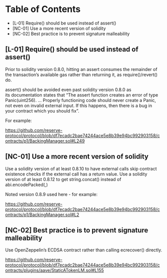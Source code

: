 # Table of Contents

- [L-01] Require() should be used instead of assert()
- [NC-01] Use a more recent version of solidity
- [NC-02] Best practice is to prevent signature malleability

## [L-01] Require() should be used instead of assert()

Prior to solidity version 0.8.0, hitting an assert consumes the remainder of the transaction’s available gas rather than returning it, as require()/revert() do. 

assert() should be avoided even past solidity version 0.8.0 as its documentation states that “The assert function creates an error of type Panic(uint256). … Properly functioning code should never create a Panic, not even on invalid external input. If this happens, then there is a bug in your contract which you should fix”.

For example: 

https://github.com/reserve-protocol/protocol/blob/df7ecadc2bae74244ace5e8b39e94bc992903158/contracts/p1/BackingManager.sol#L249

## [NC-01] Use a more recent version of solidity

Use a solidity version of at least 0.8.10 to have external calls skip contract existence checks if the external call has a return value. Use a solidity version of at least 0.8.12 to get string.concat() instead of abi.encodePacked(<str>,<str>)

Noted version 0.8.9 used here - for example: 

https://github.com/reserve-protocol/protocol/blob/df7ecadc2bae74244ace5e8b39e94bc992903158/contracts/p1/BackingManager.sol#L2

## [NC-02] Best practice is to prevent signature malleability

Use OpenZeppelin’s ECDSA contract rather than calling ecrecover() directly.

https://github.com/reserve-protocol/protocol/blob/df7ecadc2bae74244ace5e8b39e94bc992903158/contracts/plugins/aave/StaticATokenLM.sol#L155